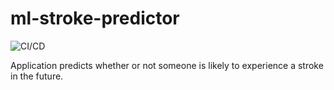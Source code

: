 # ml-stroke-predictor

![CI/CD](https://github.com/rmratliffbrown/ml-stroke-predictor/actions/workflows/main.yml/badge.svg)

Application predicts whether or not someone is likely to experience a stroke in the future.
